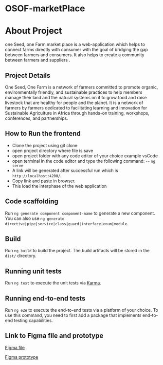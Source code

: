 # OSOF-marketPlace

# About Project

one Seed, one Farm market place is a web-application which helps to connect farms directly with consumer with the goal of bridging the gap between farmers and consumers. It also helps to create a community between farmers and suppliers .

## Project Details

One Seed, One Farm is a network of farmers committed to promote organic, environmentally friendly, and sustainable practices to help members manage their land and the natural systems on it to grow food and raise livestock that are healthy for people and the planet. It is a network of farmers by farmers dedicated to facilitating learning and innovation for Sustainable Agriculture in Africa through hands-on training, workshops, conferences, and partnerships.

## How to Run the frontend

- Clone the project using git clone
- open project directory where file is save
- open project folder with any code editor of your choice example vsCode
- open terminal in the code editor and type the following command:
-- `ng serve`
- A link will be generated after successful run which is `http://localhost:4200/`.
- Copy link and paste in browser.
- This load the interphase of the web application

## Code scaffolding

Run `ng generate component component-name` to generate a new component. You can also use `ng generate directive|pipe|service|class|guard|interface|enum|module`.

## Build

Run `ng build` to build the project. The build artifacts will be stored in the `dist/` directory.

## Running unit tests

Run `ng test` to execute the unit tests via [Karma](https://karma-runner.github.io).

## Running end-to-end tests

Run `ng e2e` to execute the end-to-end tests via a platform of your choice. To use this command, you need to first add a package that implements end-to-end testing capabilities.

## Link to Figma file and prototype

 [Figma file](https://www.figma.com/file/wDpdDGdozGI57x9wK8CmX7/agroconnect-One-farm?node-id=1%3A2)

 [Figma prototype](https://www.figma.com/proto/wDpdDGdozGI57x9wK8CmX7/agroconnect-One-farm?node-id=1%3A2&scaling=min-zoom&page-id=0%3A1&starting-point-node-id=1%3A2)
